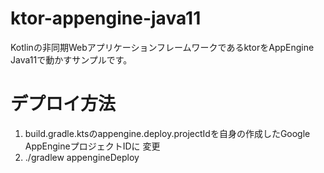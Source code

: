 # ktor-appengine-java11

Kotlinの非同期WebアプリケーションフレームワークであるktorをAppEngine Java11で動かすサンプルです。

# デプロイ方法

1. build.gradle.ktsのappengine.deploy.projectIdを自身の作成したGoogle AppEngineプロジェクトIDに
  変更
2. ./gradlew appengineDeploy
